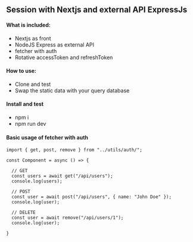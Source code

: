## Session with Nextjs and external API ExpressJs

#### What is included:
- Nextjs as front
- NodeJS Express as external API
- fetcher with auth
- Rotative accessToken and refreshToken


#### How to use:
- Clone and test
- Swap the static data with your query database

#### Install and test
- npm i
- npm run dev

#### Basic usage of fetcher with auth
```
import { get, post, remove } from "../utils/auth/";

const Component = async () => {

  // GET
  const users = await get("/api/users");
  console.log(users);

  // POST
  const user = await post("/api/users", { name: "John Doe" });
  console.log(user);

  // DELETE
  const user = await remove("/api/users/1");
  console.log(user);

}
```

